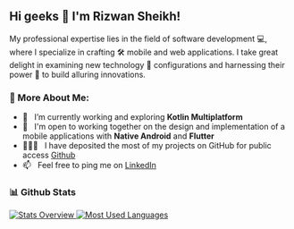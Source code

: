 ## Hi geeks 👋 I'm Rizwan Sheikh!

My professional expertise lies in the field of software development 💻, where I specialize in crafting 🛠️ mobile and web applications.
I take great delight in examining new technology 🚀 configurations and harnessing their power 💪 to build alluring innovations.

### 💁 More About Me:
- 🔭 &nbsp; I’m currently working and exploring **Kotlin Multiplatform**
- 🤝 &nbsp; I'm open to working together on the design and implementation of a mobile applications with **Native Android** and **Flutter**
- 👨🏻‍💻 &nbsp; I have deposited the most of my projects on GitHub for public access [Github](https://github.com/rizzSheikh?tab=repositories)
- 📫 &nbsp; Feel free to ping me on [LinkedIn](www.linkedin.com/in/mohammad-rizwan-sheikh-8b4437171)


### 📊 Github Stats
<a href='https://github.com/rizzSheikh/github-stats-transparent'>
  
![Stats Overview](https://raw.githubusercontent.com/rizzSheikh/github-stats-transparent/output/generated/overview.svg)
![Most Used Languages](https://raw.githubusercontent.com/rizzSheikh/github-stats-transparent/output/generated/languages.svg)
